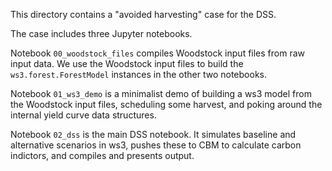 This directory contains a "avoided harvesting" case for the DSS. 

The case includes three Jupyter notebooks.

Notebook `00_woodstock_files` compiles Woodstock input files from raw input data. We use the Woodstock input files to build the `ws3.forest.ForestModel` instances in the other two notebooks.

Notebook `01_ws3_demo` is a minimalist demo of building a ws3 model from the Woodstock input files, scheduling some harvest, and poking around the internal yield curve data structures. 

Notebook `02_dss` is the main DSS notebook. It simulates baseline and alternative scenarios in ws3, pushes these to CBM to calculate carbon indictors, and compiles and presents output.